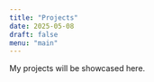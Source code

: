 ```yaml
---
title: "Projects"
date: 2025-05-08
draft: false
menu: "main"
---
```

My projects will be showcased here.